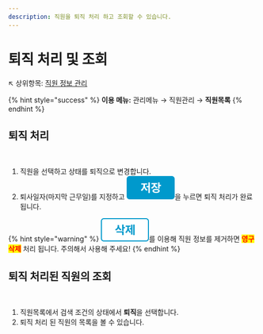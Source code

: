 ```yaml
---
description: 직원을 퇴직 처리 하고 조회할 수 있습니다.
---
```


# 퇴직 처리 및 조회

↖ 상위항목: [직원 정보 관리](./)

{% hint style="success" %}
**이용 메뉴:** 관리메뉴 → 직원관리 → **직원목록**
{% endhint %}

## 퇴직 처리

<figure><img src="../../.gitbook/assets/직원퇴직처리.png" alt=""><figcaption></figcaption></figure>

1. 직원을 선택하고 상태를 퇴직으로 변경합니다.
2. 퇴사일자(마지막 근무일)를 지정하고 <img src="../../.gitbook/assets/btn_저장.png" alt="" data-size="line">을 누르면 퇴직 처리가 완료 됩니다.

{% hint style="warning" %}
<img src="../../.gitbook/assets/btn_delete.png" alt="" data-size="line">를 이용해 직원 정보를 제거하면 <mark style="color:red;">**영구 삭제**</mark> 처리 됩니다. 주의해서 사용해 주세요!
{% endhint %}

## 퇴직 처리된 직원의 조회

<figure><img src="../../.gitbook/assets/퇴직직원조회.png" alt=""><figcaption></figcaption></figure>

1. 직원목록에서 검색 조건의 상태에서 **퇴직**을 선택합니다.
2. 퇴직 처리 된 직원의 목록을 볼 수 있습니다.
